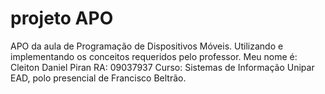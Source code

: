 # projeto APO
APO da aula de Programação de Dispositivos Móveis. Utilizando e implementando os conceitos requeridos pelo professor.
Meu nome é: Cleiton Daniel Piran
RA: 09037937
Curso: Sistemas de Informação
Unipar EAD, polo presencial de Francisco Beltrão.
